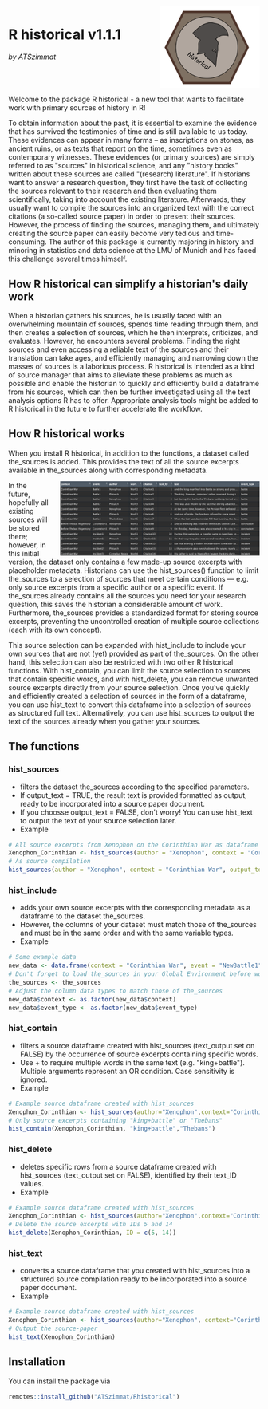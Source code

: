 <div style="overflow: hidden;">
  <img src="images/Logo_historical_end.jpg" width="200" style="float: right; margin-left: 20px;">
  <h1>R historical v1.1.1</h1> 
  <p><em>by ATSzimmat</em></p>
</div>

Welcome to the package R historical - a new tool that wants to facilitate work with primary sources of history in R!

To obtain information about the past, it is essential to examine the evidence that has survived the testimonies of time and is still available to us today. These evidences can appear in many forms – as inscriptions on stones, as ancient ruins, or as texts that report on the time, sometimes even as contemporary witnesses. These evidences (or primary sources) are simply referred to as "sources" in historical science, and any "history books" written about these sources are called "(research) literature".
If historians want to answer a research question, they first have the task of collecting the sources relevant to their research and then evaluating them scientifically, taking into account the existing literature. Afterwards, they usually want to compile the sources into an organized text with the correct citations (a so-called source paper) in order to present their sources. However, the process of finding the sources, managing them, and ultimately creating the source paper can easily become very tedious and time-consuming. The author of this package is currently majoring in history and minoring in statistics and data science at the LMU of Munich and has faced this challenge several times himself.

## How R historical can simplify a historian's daily work
When a historian gathers his sources, he is usually faced with an overwhelming mountain of sources, spends time reading through them, and then creates a selection of sources, which he then interprets, criticizes, and evaluates. However, he encounters several problems. Finding the right sources and even accessing a reliable text of the sources and their translation can take ages, and efficiently managing and narrowing down the masses of sources is a laborious process.
R historical is intended as a kind of source manager that aims to alleviate these problems as much as possible and enable the historian to quickly and efficiently build a dataframe from his sources, which can then be further investigated using all the text analysis options R has to offer. Appropriate analysis tools might be added to R historical in the future to further accelerate the workflow.

## How R historical works
When you install R historical, in addition to the functions, a dataset called the_sources is added. This provides the text of all the source excerpts available in the_sources along with corresponding metadata.

<img src="images/Example_data.jpeg" width="400" style="float: right; margin-left: 20px;">

In the future, hopefully all existing sources will be stored there; however, in this initial version, the dataset only contains a few made-up source excerpts with placeholder metadata. Historians can use the hist_sources() function to limit the_sources to a selection of sources that meet certain conditions — e.g. only source excerpts from a specific author or a specific event. If the_sources already contains all the sources you need for your research question, this saves the historian a considerable amount of work. Furthermore, the_sources provides a standardized format for storing source excerpts, preventing the uncontrolled creation of multiple source collections (each with its own concept).

This source selection can be expanded with hist_include to include your own sources that are not (yet) provided as part of the_sources. On the other hand, this selection can also be restricted with two other R historical functions. With hist_contain, you can limit the source selection to sources that contain specific words, and with hist_delete, you can remove unwanted source excerpts directly from your source selection.
Once you've quickly and efficiently created a selection of sources in the form of a dataframe, you can use hist_text to convert this dataframe into a selection of sources as structured full text. Alternatively, you can use hist_sources to output the text of the sources already when you gather your sources.

## The functions
### hist_sources
- filters the dataset the_sources according to the specified parameters.
- If output_text = TRUE, the result text is provided formatted as output, ready to be incorporated into a source paper document.
- If you choosse output_text = FALSE, don't worry! You can use hist_text to output the text of your source selection later.
- Example
```r
# All source excerpts from Xenophon on the Corinthian War as dataframe
Xenophon_Corinthian <- hist_sources(author = "Xenophon", context = "Corinthian War", output_text = FALSE)
# As source compilation
hist_sources(author = "Xenophon", context = "Corinthian War", output_text = TRUE)
```
### hist_include
- adds your own source excerpts with the corresponding metadata as a dataframe to the dataset the_sources.
- However, the columns of your dataset must match those of the_sources and must be in the same order and with the same variable types.
- Example
```r
# Some example data
new_data <- data.frame(context = "Corinthian War", event = "NewBattle1", author = "Plutarch", work = "Work3", citation = "NewCitation6", text_ID = 15, text = "The fleets clashed near Cnidus.", event_type = "battle", stringsAsFactors = FALSE)
# Don't forget to load the_sources in your Global Environment before working with hist_include
the_sources <- the_sources
# Adjust the column data types to match those of the_sources
new_data$context <- as.factor(new_data$context)
new_data$event_type <- as.factor(new_data$event_type)
```
### hist_contain
- filters a source dataframe created with hist_sources (text_output set on FALSE) by the occurrence of source excerpts containing specific words.
- Use + to require multiple words in the same text (e.g. "king+battle"). Multiple arguments represent an OR condition. Case sensitivity is ignored.
- Example
```r
# Example source dataframe created with hist_sources
Xenophon_Corinthian <- hist_sources(author="Xenophon",context="Corinthian War", output_text = FALSE)
# Only source excerpts containing "king+battle" or "Thebans"
hist_contain(Xenophon_Corinthian, "king+battle","Thebans")
```
### hist_delete
- deletes specific rows from a source dataframe created with hist_sources (text_output set on FALSE), identified by their text_ID values.
- Example
```r
# Example source dataframe created with hist_sources
Xenophon_Corinthian <- hist_sources(author="Xenophon",context="Corinthian War", output_text = FALSE)
# Delete the source excerpts with IDs 5 and 14
hist_delete(Xenophon_Corinthian, ID = c(5, 14))
```
### hist_text
- converts a source dataframe that you created with hist_sources into a structured source compilation ready to be incorporated into a source paper document.
- Example
```r
# Example source dataframe created with hist_sources
Xenophon_Corinthian <- hist_sources(author="Xenophon", context="Corinthian War", output_text = FALSE)
# Output the source-paper
hist_text(Xenophon_Corinthian)
```

## Installation

You can install the package via 
```r
remotes::install_github("ATSzimmat/Rhistorical")
```



